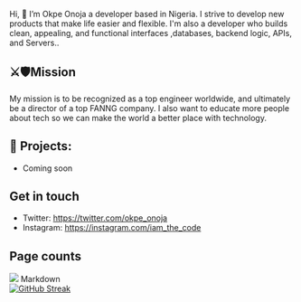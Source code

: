 Hi, 👋 I’m Okpe Onoja a developer based in Nigeria. I strive to develop new products that make life easier and flexible. I'm also a developer who builds clean, appealing, and functional interfaces ,databases, backend logic, APIs, and Servers..
## ⚔️🛡Mission
My mission is to be recognized as a top engineer worldwide, and ultimately be a director of a top FANNG company. I also want to educate more people about tech so we can make the world a better place with technology.


## 🌱 Projects: 
- Coming soon
## Get in touch
- Twitter: https://twitter.com/okpe_onoja
- Instagram: https://instagram.com/iam_the_code

## Page counts
<a href="https://hits.seeyoufarm.com"><img src="https://hits.seeyoufarm.com/api/count/incr/badge.svg?url=https%3A%2F%2Fgithub.com%2Fonoja123&count_bg=%2379C83D&title_bg=%23555555&icon=&icon_color=%23E7E7E7&title=hits&edge_flat=false"/></a>
Markdown
<br>
[![GitHub Streak](https://github-readme-streak-stats.herokuapp.com?user=Onoja123&theme=dark&date_format=M%20j%5B%2C%20Y%5D)](https://git.io/streak-stats)
